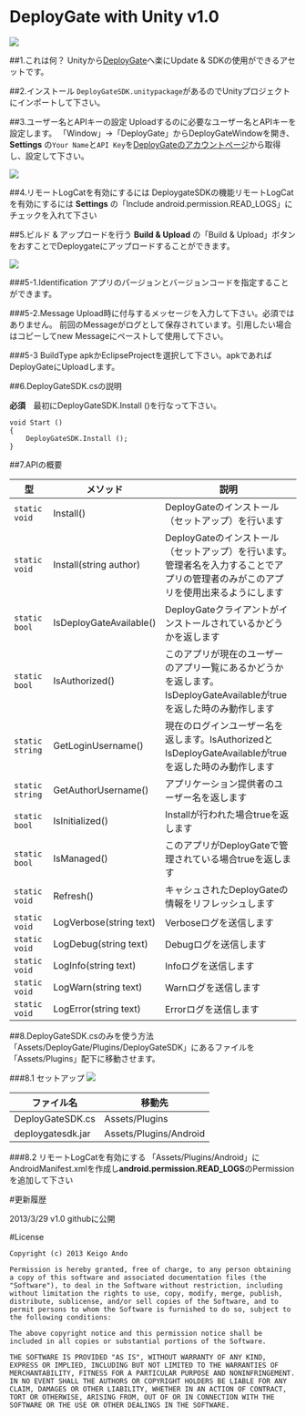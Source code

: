 # DeployGate with Unity v1.0

![](https://raw.github.com/anchan828/file-place/master/DeployGate/deploygate-icon.png)

##1.これは何？
Unityから[DeployGate](https://deploygate.com)へ楽にUpdate & SDKの使用ができるアセットです。

##2.インストール
`DeployGateSDK.unitypackage`があるのでUnityプロジェクトにインポートして下さい。

##3.ユーザー名とAPIキーの設定
Uploadするのに必要なユーザー名とAPIキーを設定します。
「Window」→「DeployGate」からDeployGateWindowを開き、**Settings** の`Your Name`と`API Key`を[DeployGateのアカウントページ](https://deploygate.com/settings)から取得し、設定して下さい。


![](https://raw.github.com/anchan828/file-place/master/DeployGate/Settings.png)

##4.リモートLogCatを有効にするには
DeploygateSDKの機能リモートLogCatを有効にするには **Settings** の「Include android.permission.READ_LOGS」にチェックを入れて下さい


##5.ビルド & アップロードを行う
**Build & Upload** の「Build & Upload」ボタンをおすことでDeploygateにアップロードすることができます。

![](https://raw.github.com/anchan828/file-place/master/DeployGate/BuildUpload.png)

###5-1.Identification
アプリのパージョンとバージョンコードを指定することができます。

###5-2.Message
Upload時に付与するメッセージを入力して下さい。必須ではありません。
前回のMessageがログとして保存されています。引用したい場合はコピーしてnew Messageにペーストして使用して下さい。


###5-3 BuildType
apkかEclipseProjectを選択して下さい。apkであればDeployGateにUploadします。



##6.DeployGateSDK.csの説明

**必須**　最初にDeployGateSDK.Install ()を行なって下さい。

```
void Start ()
{
	DeployGateSDK.Install ();
}
```

##7.APIの概要

|型|メソッド|説明|
|---|---|---|
|`static void`|Install()|DeployGateのインストール（セットアップ）を行います|
|`static void`|Install(string author)|DeployGateのインストール（セットアップ）を行います。管理者名を入力することでアプリの管理者のみがこのアプリを使用出来るようにします|
|`static bool`|IsDeployGateAvailable()|DeployGateクライアントがインストールされているかどうかを返します|
|`static bool`|IsAuthorized()|このアプリが現在のユーザーのアプリ一覧にあるかどうかを返します。IsDeployGateAvailableがtrueを返した時のみ動作します|
|`static string`|GetLoginUsername()|現在のログインユーザー名を返します。IsAuthorizedとIsDeployGateAvailableがtrueを返した時のみ動作します|
|`static string`|GetAuthorUsername()|アプリケーション提供者のユーザー名を返します|
|`static bool`|IsInitialized()|Installが行われた場合trueを返します|
|`static bool`|IsManaged()|このアプリがDeployGateで管理されている場合trueを返します|
|`static void`|Refresh()|キャシュされたDeployGateの情報をリフレッシュします|
|`static void`|LogVerbose(string text)|Verboseログを送信します|
|`static void`|LogDebug(string text)|Debugログを送信します|
|`static void`|LogInfo(string text)|Infoログを送信します|
|`static void`|LogWarn(string text)|Warnログを送信します|
|`static void`|LogError(string text)|Errorログを送信します|


##8.DeployGateSDK.csのみを使う方法
「Assets/DeployGate/Plugins/DeployGateSDK」にあるファイルを「Assets/Plugins」配下に移動させます。

###8.1 セットアップ
![](https://raw.github.com/anchan828/file-place/master/DeployGate/8.1.png)

|ファイル名|移動先|
|---|---|
|DeployGateSDK.cs|Assets/Plugins|
|deploygatesdk.jar|Assets/Plugins/Android|

###8.2 リモートLogCatを有効にする
「Assets/Plugins/Android」にAndroidManifest.xmlを作成し**android.permission.READ_LOGS**のPermissionを追加して下さい

#更新履歴

2013/3/29 v1.0 githubに公開

#License

```
Copyright (c) 2013 Keigo Ando

Permission is hereby granted, free of charge, to any person obtaining a copy of this software and associated documentation files (the "Software"), to deal in the Software without restriction, including without limitation the rights to use, copy, modify, merge, publish, distribute, sublicense, and/or sell copies of the Software, and to permit persons to whom the Software is furnished to do so, subject to the following conditions:

The above copyright notice and this permission notice shall be included in all copies or substantial portions of the Software.

THE SOFTWARE IS PROVIDED "AS IS", WITHOUT WARRANTY OF ANY KIND, EXPRESS OR IMPLIED, INCLUDING BUT NOT LIMITED TO THE WARRANTIES OF MERCHANTABILITY, FITNESS FOR A PARTICULAR PURPOSE AND NONINFRINGEMENT. IN NO EVENT SHALL THE AUTHORS OR COPYRIGHT HOLDERS BE LIABLE FOR ANY CLAIM, DAMAGES OR OTHER LIABILITY, WHETHER IN AN ACTION OF CONTRACT, TORT OR OTHERWISE, ARISING FROM, OUT OF OR IN CONNECTION WITH THE SOFTWARE OR THE USE OR OTHER DEALINGS IN THE SOFTWARE.
```